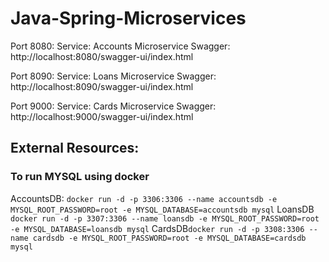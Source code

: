 # Java-Spring-Microservices

Port 8080: 
    Service: Accounts Microservice
    Swagger: http://localhost:8080/swagger-ui/index.html

Port 8090:
    Service: Loans Microservice
    Swagger: http://localhost:8090/swagger-ui/index.html

Port 9000: 
    Service: Cards Microservice
    Swagger: http://localhost:9000/swagger-ui/index.html

## External Resources:

### To run MYSQL using docker
AccountsDB: `docker run -d -p 3306:3306 --name accountsdb -e MYSQL_ROOT_PASSWORD=root -e MYSQL_DATABASE=accountsdb mysql`
LoansDB `docker run -d -p 3307:3306 --name loansdb -e MYSQL_ROOT_PASSWORD=root  -e MYSQL_DATABASE=loansdb mysql`
CardsDB`docker run -d -p 3308:3306 --name cardsdb -e MYSQL_ROOT_PASSWORD=root -e MYSQL_DATABASE=cardsdb mysql`